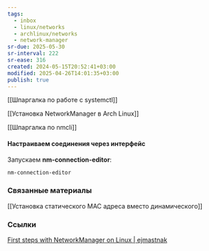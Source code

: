 ```yaml
---
tags:
  - inbox
  - linux/networks
  - archlinux/networks
  - network-manager
sr-due: 2025-05-30
sr-interval: 222
sr-ease: 316
created: 2024-05-15T20:52:41+03:00
modified: 2025-04-26T14:01:35+03:00
publish: true
---
```

[[Шпаргалка по работе с systemctl]]

[[Установка NetworkManager в Arch Linux]]

[[Шпаргалка по nmcli]]
#### Настраиваем соединения через интерфейс

 Запускаем **nm-connection-editor**:

```sh
nm-connection-editor
```

### Связанные материалы

[[Установка статического MAC адреса вместо динамического]]

### Ссылки

[First steps with NetworkManager on Linux | ejmastnak](https://ejmastnak.com/tutorials/arch/network-manager/)
